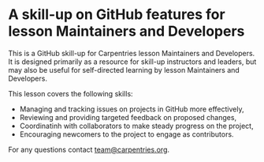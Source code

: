 # A skill-up on GitHub features for lesson Maintainers and Developers

This is a GitHub skill-up for Carpentries lesson Maintainers and Developers. 
It is designed primarily as a resource for skill-up instructors and leaders, but may also be useful for self-directed learning by lesson Maintainers and Developers.

This lesson covers the following skills:

- Managing and tracking issues on projects in GitHub more effectively,
- Reviewing and providing targeted feedback on proposed changes,
- Coordinatinh with collaborators to make steady progress on the project,
- Encouraging newcomers to the project to engage as contributors.


For any questions contact team@carpentries.org.

